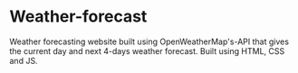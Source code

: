 # Weather-forecast
Weather forecasting website built using OpenWeatherMap's-API that gives the current day and next 4-days weather forecast. Built using HTML, CSS and JS.


